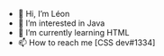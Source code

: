 - 👋 Hi, I’m Léon
- 👀 I’m interested in Java 
- 🌱 I’m currently learning HTML
- 📫 How to reach me [CSS dev#1334]

<!---
NightlyFirefox/NightlyFirefox is a ✨ special ✨ repository because its `README.md` (this file) appears on your GitHub profile.
You can click the Preview link to take a look at your changes.
--->
